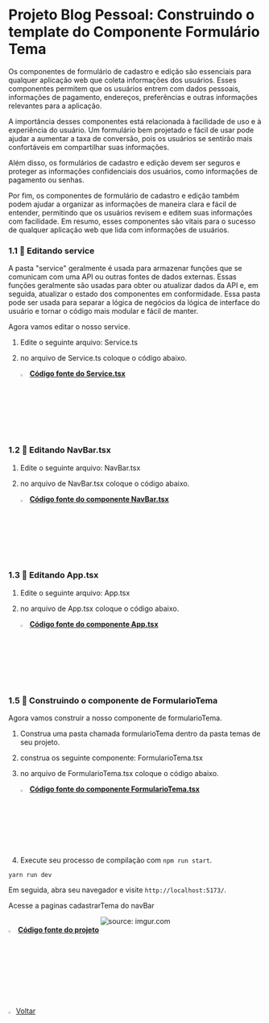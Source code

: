 ﻿<h1>Projeto Blog Pessoal: Construindo o template do Componente Formulário Tema</h1>

Os componentes de formulário de cadastro e edição são essenciais para qualquer aplicação web que coleta informações dos usuários. Esses componentes permitem que os usuários entrem com dados pessoais, informações de pagamento, endereços, preferências e outras informações relevantes para a aplicação.

A importância desses componentes está relacionada à facilidade de uso e à experiência do usuário. Um formulário bem projetado e fácil de usar pode ajudar a aumentar a taxa de conversão, pois os usuários se sentirão mais confortáveis em compartilhar suas informações.

Além disso, os formulários de cadastro e edição devem ser seguros e proteger as informações confidenciais dos usuários, como informações de pagamento ou senhas.

Por fim, os componentes de formulário de cadastro e edição também podem ajudar a organizar as informações de maneira clara e fácil de entender, permitindo que os usuários revisem e editem suas informações com facilidade. Em resumo, esses componentes são vitais para o sucesso de qualquer aplicação web que lida com informações de usuários.

<h3>1.1 👣 Editando service </h3>

A pasta "service" geralmente é usada para armazenar funções que se comunicam com uma API ou outras fontes de dados externas. Essas funções geralmente são usadas para obter ou atualizar dados da API e, em seguida, atualizar o estado dos componentes em conformidade. Essa pasta pode ser usada para separar a lógica de negócios da lógica de interface do usuário e tornar o código mais modular e fácil de manter.

Agora vamos editar o nosso service.

1. Edite o seguinte arquivo: Service.ts

2. no arquivo de Service.ts coloque o código abaixo.

   <div align="left"><img src="https://i.imgur.com/JACNZiR.png" title="source: imgur.com" width="3%"/> <a href="https://github.com/LucasCapSilva/blog-pessoal-react-2023/blob/cadastrar-tema-template/src/services/Service.ts" target="_blank"><b>Código fonte do Service.tsx</b></a> 

<h3>1.2 👣 Editando NavBar.tsx </h3>

1. Edite o seguinte arquivo: NavBar.tsx

2. no arquivo de NavBar.tsx coloque o código abaixo.

   <div align="left"><img src="https://i.imgur.com/JACNZiR.png" title="source: imgur.com" width="3%"/> <a href="https://github.com/LucasCapSilva/blog-pessoal-react-2023/blob/cadastrar-tema-template/src/components/navbar/Navbar.tsx" target="_blank"><b>Código fonte do componente NavBar.tsx</b></a> 

<h3>1.3 👣 Editando App.tsx </h3>

1. Edite o seguinte arquivo: App.tsx

2. no arquivo de App.tsx coloque o código abaixo.

   <div align="left"><img src="https://i.imgur.com/JACNZiR.png" title="source: imgur.com" width="3%"/> <a href="https://github.com/LucasCapSilva/blog-pessoal-react-2023/blob/cadastrar-tema-template/src/App.tsx" target="_blank"><b>Código fonte do componente App.tsx</b></a> 

<h3>1.5 👣 Construindo o componente de FormularioTema </h3>

Agora vamos construir a nosso componente de formularioTema.

1. Construa uma pasta chamada formularioTema dentro da pasta temas de seu projeto.

2. construa os seguinte componente: FormularioTema.tsx

3. no arquivo de FormularioTema.tsx coloque o código abaixo.

   <div align="left"><img src="https://i.imgur.com/JACNZiR.png" title="source: imgur.com" width="3%"/> <a href="https://github.com/LucasCapSilva/blog-pessoal-react-2023/blob/cadastrar-tema-template/src/components/temas/formularioTema/FormularioTema.tsx" target="_blank"><b>Código fonte do componente FormularioTema.tsx</b></a> 

4. Execute seu processo de compilação com `npm run start`.

```
yarn run dev
```

Em seguida, abra seu navegador e visite `http://localhost:5173/`. 

Acesse a paginas cadastrarTema do navBar

<div align="center"><img src="https://i.imgur.com/azdphY9.png" title="source: imgur.com" /></div>

<div align="left"><img src="https://i.imgur.com/JACNZiR.png" title="source: imgur.com" width="3%"/> <a href="https://github.com/LucasCapSilva/blog-pessoal-react-2023/blob/cadastrar-tema-template/src/App.tsx" target="_blank"><b>Código fonte do projeto</b></a></div>

<br />

<br />


<div align="left"><a href="README.md"><img src="https://i.imgur.com/XMgF3gl.png" title="source: imgur.com" width="3%"/>Voltar</a></div>
